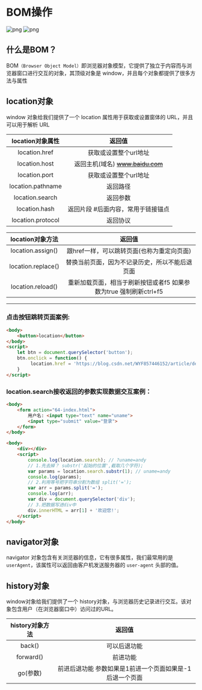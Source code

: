 # BOM操作 #

![png](https://img-blog.csdnimg.cn/d4d075ee9982467290c30398aa3eee59.png)
![png](https://img-blog.csdnimg.cn/4d2bfa28bf4148d987d27444373e4d19.png)

## 什么是BOM？ ###

BOM`（Browser Object Model）`即浏览器对象模型，它提供了独立于内容而与浏览器窗口进行交互的对象，其顶级对象是 window，并且每个对象都提供了很多方法与属性

## location对象 ##

window 对象给我们提供了一个 location 属性用于获取或设置窗体的 URL，并且可以用于解析 URL

|location对象属性|返回值|
|:-:|:-:|
|location.href|获取或设置整个url地址|
|location.host|返回主机(域名) ~~www.baidu.com~~|
|location.port|获取或设置整个url地址|
|location.pathname|返回路径|
|location.search|返回参数|
|location.hash|返回片段 #后面内容，常用于链接锚点|
|location.protocol|返回协议|



|location对象方法|返回值|
|:-:|:-:|
|location.assign()|跟href一样，可以跳转页面(也称为重定向页面)|
|location.replace()|替换当前页面，因为不记录历史，所以不能后退页面|
|location.reload()|重新加载页面，相当于刷新按钮或者f5 如果参数为true 强制刷新ctrl+f5|


---


### 点击按钮跳转页面案例: ###

```html
<body>
    <button>location</button>
</body>
<script>
    let btn = document.querySelector('button');
    btn.onclick = function() {
         location.href = 'https://blog.csdn.net/WYF857446152/article/details/124860285?ops_request_misc=%257B%2522request%255Fid%2522%253A%2522165595085816782391824458%2522%252C%2522scm%2522%253A%252220140713.130102334..%2522%257D&request_id=165595085816782391824458&biz_id=0&utm_medium=distribute.pc_search_result.none-task-blog-2~all~sobaiduend~default-1-124860285-null-null.142^v20^control,157^v15^new_3&utm_term=bom%E6%93%8D%E4%BD%9C&spm=1018.2226.3001.4187';
    }
</script>
```
### location.search接收返回的参数实现数据交互案例： ###
```html
<body>
    <form action="64-index.html">
        用户名: <input type="text" name="uname">
        <input type="submit" value="登录">
    </form>
</body>
```
```html
<body>
    <div></div>
    <script>
        console.log(location.search); // ?uname=andy
        // 1.先去掉？ substr('起始的位置',截取几个字符);
        var params = location.search.substr(1); // uname=andy
        console.log(params);
        // 2.利用等号把字符串分割为数组 split('=');
        var arr = params.split('=');
        console.log(arr);
        var div = document.querySelector('div');
        // 3.把数据写进div中
        div.innerHTML = arr[1] + '欢迎您!';
    </script>
</body>
```
## navigator对象 ##

navigator 对象包含有关浏览器的信息，它有很多属性，我们最常用的是 `userAgent`，该属性可以返回由客户机发送服务器的 `user-agent` 头部的值。

## history对象 ##
window对象给我们提供了一个 history对象，与浏览器历史记录进行交互。该对象包含用户（在浏览器窗口中）访问过的URL。

|history对象方法|返回值|
|:-:|:-:|
|back()|可以后退功能|
|forward()|前进功能|
|go(参数)|前进后退功能 参数如果是1前进一个页面如果是-1后退一个页面|